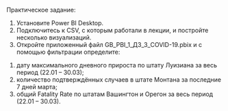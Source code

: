 Практическое задание:

1. Установите Power BI Desktop.
2. Подключитесь к CSV, с которым работали в лекции, и постройте несколько визуализаций.
3. Откройте приложенный файл GB_PBI_1_ДЗ_3_COVID-19.pbix и с помощью фильтрации определите:
1) дату максимального дневного прироста по штату Луизиана за весь период (22.01 – 30.03);
2) количество подтверждённых случаев в штате Монтана за последние 7 дней марта;
3) общий Fatality Rate по штатам Вашингтон и Орегон за весь период (22.01 – 30.03).
